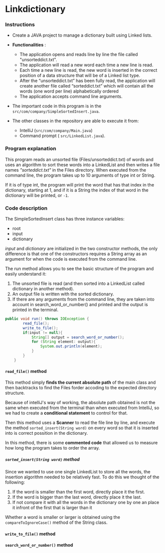 # Linkdictionary

### Instructions 
- Create a JAVA project to manage a dictionary built using Linked lists.
* **Functionalities** :
  * The application opens and reads line by line the file called "unsorteddict.txt".
  * The application will read a new word each time a new line is read.
  * Each time a new line is read, the new word is inserted in the correct position of a data structure that will be of a Linked list type.
  * After the “unsorteddict.txt” has been fully read, the application will create another file called “sorteddict.txt” which will contain all the words (one word per line) alphabetically ordered
  * The application accepts command line arguments.


* The important code in this program is in the ```src/com/company/SimpleSortedInsert.java```.
* The other classes in the repository are able to execute it from:
   * IntelliJ (```src/com/company/Main.java```) 
   * Command prompt ( ```src/LinkedList.java```).

### Program explanation
This program reads an unsorted file (Files/unsorteddict.txt) of words and uses an algorithm to sort these words into a LinkedList and then writes a file names _"sorteddict.txt"_ in the Files directory. When executed from the command line, the program takes up to 10 arguments of type int or String.

If it is of type int, the program will print the word that has that index in the dictionary, starting at 1, and if it is a String the index of that word in the dictionary will be printed, or ```-1```.

### Code description

The SimpleSortedInsert class has three instance variables: 
+ root
+ input
+ dictionary

_input_ and _dictionary_ are initialized in the two constructor methods, the only difference is that one of the constructors requires a String array as an argument for when the code is executed from the command line.


The run method allows you to see the basic structure of the program and easily understand it:
1. The unsorted file is read (and then sorted into a LinkedList called dictionary in another method). 
2. An output file is written with the sorted dictionary.
3. If there are any arguments from the command line, they are taken into account in search_word_or_number() and printed and the output is printed in the terminal.

```java
public void run() throws IOException {
        read_file();
        write_to_file();
        if(input != null){
            String[] output = search_word_or_number();
            for (String element: output){
                System.out.println(element);
            }
        }
    }
 ```
#### ```read_file()``` method
This method simply **finds the current absolute path** of the main class and then backtracks to find the Files forder accoding to the expected directory structure. 

Because of intelliJ's way of working, the absolute path obtained is not the same when executed from the terminal than when executed from IntelliJ, so we had to create a **conditional statement** to control for that.

Then this method uses a **Scanner** to read the file line by line, and execute the method ```sorted_insert(String word)``` on every word so that it is inserted into is correct possition in the dictionary.

In this method, there is some **commented code** that allowed us to measure how long the program takes to order the array.

##### ```sorted_insert(String word)``` method
Since we wanted to use one single LinkedList to store all the words, the insertion algorithm needed to be relatively fast. To do this we thought of the following:
1) If the word is smaller than the first word, directly place it the first.
2) If the word is bigger than the last word, directly place it the last.
3) If not compare it with all the words in the dictionary one by one an place it infront of the first that is larger than it

Whether a word is smaller or larger is obtained using the ```compareToIgnoreCase()``` method of the String class.



#### ```write_to_file()``` method
#### ```search_word_or_number()``` method
